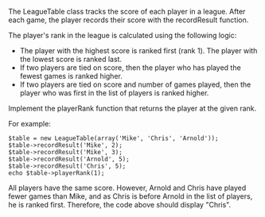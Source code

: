 The LeagueTable class tracks the score of each player in a league. After each game, the player records their score with
the recordResult function.

The player's rank in the league is calculated using the following logic:

- The player with the highest score is ranked first (rank 1). The player with the lowest score is ranked last.
- If two players are tied on score, then the player who has played the fewest games is ranked higher.
- If two players are tied on score and number of games played, then the player who was first in the list of players is ranked higher.

Implement the playerRank function that returns the player at the given rank.

For example:

```
$table = new LeagueTable(array('Mike', 'Chris', 'Arnold'));
$table->recordResult('Mike', 2);
$table->recordResult('Mike', 3);
$table->recordResult('Arnold', 5);
$table->recordResult('Chris', 5);
echo $table->playerRank(1);
```

All players have the same score. However, Arnold and Chris have played fewer games than Mike, and as Chris is before
Arnold in the list of players, he is ranked first. Therefore, the code above should display "Chris".

